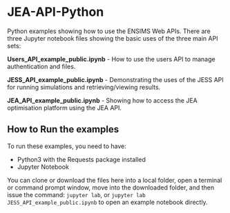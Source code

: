 # JEA-API-Python

Python examples showing how to use the ENSIMS Web APIs. There are three Jupyter notebook files showing the basic uses of the three main API sets:

**Users_API_example_public.ipynb** - How to use the users API to manage authentication and files.

**JESS_API_example_public.ipynb** - Demonstrating the uses of the JESS API for running simulations and retrieving/viewing results.

**JEA_API_example_public.ipynb** - Showing how to access the JEA optimisation platform using the JEA API.

## How to Run the examples

To run these examples, you need to have:

* Python3 with the Requests package installed
* Jupyter Notebook

You can clone or download the files here into a local folder, open a terminal or command prompt window, move into the downloaded folder, and then issue the command: <code>jupyter lab</code>, or <code>jupyter lab JESS_API_example_public.ipynb</code> to open an example notebook directly.